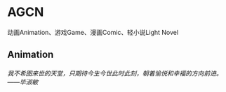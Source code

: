 # AGCN
动画Animation、游戏Game、漫画Comic、轻小说Light Novel

## Animation

###### 我不希图来世的天堂，只期待今生今世此时此刻，朝着愉悦和幸福的方向前进。——毕淑敏

